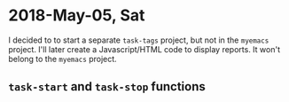 # 2018-May-05, Sat

I decided to to start a separate `task-tags` project,
but not in the `myemacs` project.
I'll later create a Javascript/HTML code to display reports.
It won't belong to the `myemacs` project.

## `task-start` and `task-stop` functions

